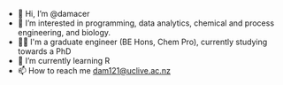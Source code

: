- 👋 Hi, I’m @damacer
- 👀 I’m interested in programming, data analytics, chemical and process engineering, and biology. 
- 👨‍🎓 I'm a graduate engineer (BE Hons, Chem Pro), currently studying towards a PhD
- 🌱 I’m currently learning R
- 📫 How to reach me dam121@uclive.ac.nz

<!---
damacer/damacer is a ✨ special ✨ repository because its `README.md` (this file) appears on your GitHub profile.
You can click the Preview link to take a look at your changes.
--->
